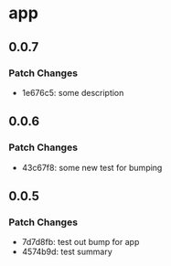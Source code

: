 # app

## 0.0.7

### Patch Changes

- 1e676c5: some description

## 0.0.6

### Patch Changes

- 43c67f8: some new test for bumping

## 0.0.5

### Patch Changes

- 7d7d8fb: test out bump for app
- 4574b9d: test summary
